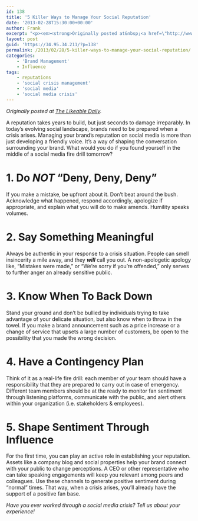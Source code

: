 ```yaml
---
id: 138
title: '5 Killer Ways to Manage Your Social Reputation'
date: '2013-02-28T15:30:00+00:00'
author: Frank
excerpt: "<p><em><strong>Originally posted at&nbsp;<a href=\"http://www.likeable.com/blog/2013/02/5-killer-ways-to-manage-your-social-reputation/\">The Likeable Daily</a>.</strong></em></p><p>A reputation takes years to build, but just seconds to damage irreparably. In today’s evolving social landscape, brands need to be prepared when a crisis arises. Managing your brand’s reputation on social media is more than just developing a friendly voice. It’s a way of shaping the conversation surrounding your brand. What would you do if you found yourself in the middle of a social media fire drill tomorrow?</p><p>\_</p>"
layout: post
guid: 'https://34.95.34.211/?p=138'
permalink: /2013/02/28/5-killer-ways-to-manage-your-social-reputation/
categories:
    - 'Brand Management'
    - Influence
tags:
    - reputations
    - 'social crisis management'
    - 'social media'
    - 'social media crisis'
---
```


*Originally posted at [The Likeable Daily](http://www.likeable.com/2011/12/whats-the-deal-with-newtwitter/).*

A reputation takes years to build, but just seconds to damage irreparably. In today’s evolving social landscape, brands need to be prepared when a crisis arises. Managing your brand’s reputation on social media is more than just developing a friendly voice. It’s a way of shaping the conversation surrounding your brand. What would you do if you found yourself in the middle of a social media fire drill tomorrow?

# 1. Do *NOT*  “Deny, Deny, Deny”


If you make a mistake, be upfront about it. Don’t beat around the bush. Acknowledge what happened, respond accordingly, apologize if appropriate, and explain what you will do to make amends. Humility speaks volumes.

# 2. Say Something Meaningful

Always be authentic in your response to a crisis situation. People can smell insincerity a mile away, and they ***will*** call you out. A non-apologetic apology like, “Mistakes were made,” or “We’re sorry if you’re offended,” only serves to further anger an already sensitive public.

# 3. Know When To Back Down

Stand your ground and don’t be bullied by individuals trying to take advantage of your delicate situation, but also know when to throw in the towel. If you make a brand announcement such as a price increase or a change of service that upsets a large number of customers, be open to the possibility that you made the wrong decision.

# 4. Have a Contingency Plan

Think of it as a real-life fire drill: each member of your team should have a responsibility that they are prepared to carry out in case of emergency. Different team members should be at the ready to monitor fan sentiment through listening platforms, communicate with the public, and alert others within your organization (i.e. stakeholders &amp; employees).

# 5. Shape Sentiment Through Influence

For the first time, you can play an active role in establishing your reputation. Assets like a company blog and social properties help your brand connect with your public to change perceptions. A CEO or other representative who can take speaking engagements will keep you relevant among peers and colleagues. Use these channels to generate positive sentiment during “normal” times. That way, when a crisis arises, you’ll already have the support of a positive fan base.

*Have you ever worked through a social media crisis? Tell us about your experience!*